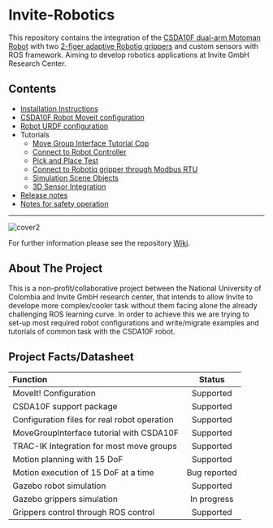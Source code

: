 

# Invite-Robotics
This repository contains the integration of the [CSDA10F dual-arm Motoman Robot](https://www.yaskawa.eu.com/uk/products/robotic/motoman-robots/productdetail/product/csda10f/) with two [2-figer adaptive Robotiq grippers](https://robotiq.com/support/2-finger-adaptive-robot-gripper) and custom sensors with ROS framework. Aiming to develop robotics applications at Invite GmbH Research Center.

## Contents
* [Installation Instructions](https://github.com/Danfoa/invite-robotics/wiki/Intallation)
* [CSDA10F Robot Moveit configuration](https://github.com/Danfoa/invite-robotics/wiki/CSDA10F-Moveit-Configuration)
* [Robot URDF configuration](https://github.com/Danfoa/invite-robotics/wiki/Robot-URDF-configuration)
* Tutorials
    * [Move Group Interface Tutorial Cpp](https://github.com/Danfoa/invite-robotics/wiki/Tutorial---Move-Group-Interface-Cpp) 
    * [Connect to Robot Controller](https://github.com/Danfoa/invite-robotics/wiki/Tutorial---Connect-to-Robot-Controller)
    * [Pick and Place Test](https://github.com/Danfoa/invite-robotics/wiki/Tutorial---Robot-Test-Pick-and-Place)  
    * [Connect to Robotiq gripper through Modbus RTU](https://github.com/Danfoa/invite-robotics/wiki/Tutorial---Connect-to-Robotiq-grippers-through-ModbusRTU) 
    * [Simulation Scene Objects](https://github.com/Danfoa/invite-robotics/wiki/Tutorial---Simulation-Scene-Objects)   
    * [3D Sensor Integration](https://github.com/Danfoa/invite-robotics/wiki/Tutorial---3D-Sensor-Integration)   
* [Release notes](https://github.com/Danfoa/invite-robotics/wiki/release-notes)
* [Notes for safety operation](https://github.com/Danfoa/invite-robotics/wiki/Notes-for-safety-operation)
***

![cover2](https://user-images.githubusercontent.com/8356912/40397357-ef27e30c-5df7-11e8-92bd-06e8669fd6d0.jpg)


For further information please see the repository [Wiki](https://github.com/Danfoa/invite-robotics/wiki).

## About The Project
This is a non-profit/collaborative project between the National University of Colombia and Invite GmbH research center, that intends to allow Invite to develope more complex/cooler task without them facing alone the already challenging ROS learning curve. In order to achieve this we are trying to set-up most required robot configurations and write/migrate examples and tutorials of common task with the CSDA10F robot. 

## Project Facts/Datasheet
| Function                            |    Status       | 
| :---                                |     :---:       |       
| MoveIt! Configuration               |  Supported      |
| CSDA10F support package             |  Supported     | 
| Configuration files for real robot operation                |  Supported      | 
| MoveGroupInterface tutorial with CSDA10F               |  Supported     |
| TRAC-IK Integration for most move groups               |  Supported      | 
| Motion planning with 15 DoF            |  Supported   | 
| Motion execution of 15 DoF at a time            |  Bug reported   |    
| Gazebo robot simulation             |  Supported      | 
| Gazebo grippers simulation          |  In progress          | 
| Grippers control through ROS control|  Supported | 
